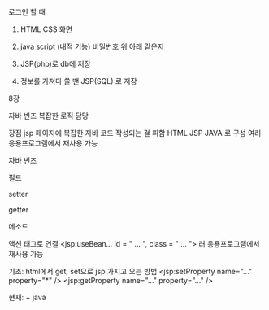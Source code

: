 로그인 할 때

1. HTML CSS 화면
2. java script (내적 기능) 비밀번호 위 아래 같은지
3. JSP(php)로 db에 저장
   
4. 정보를 가져다 쓸 땐 JSP(SQL) 로 저장

8장

자바 빈즈
복잡한 로직 담당

장점
jsp 페이지에 복잡한 자바 코드 작성되는 걸 피함
HTML JSP JAVA 로 구성
여러 응용프로그램에서 재사용 가능

자바 빈즈

필드

setter

getter

메소드


액션 태그로 연결
<jsp:useBean... id = " ... ", class = " ... ">
러 응용프로그램에서 재사용 가능

기초: html에서 get, set으로 jsp 가지고 오는 방법
<jsp:setProperty name="..." property="*" />
<jsp:getProperty name="..."  property="..." />

현재: + java

